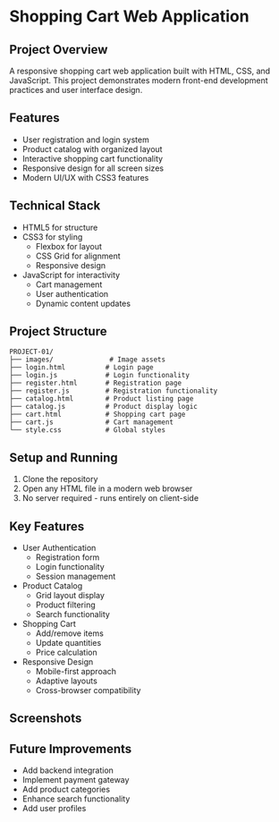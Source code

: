 # Shopping Cart Web Application

## Project Overview
A responsive shopping cart web application built with HTML, CSS, and JavaScript. This project demonstrates modern front-end development practices and user interface design.

## Features
- User registration and login system
- Product catalog with organized layout
- Interactive shopping cart functionality
- Responsive design for all screen sizes
- Modern UI/UX with CSS3 features

## Technical Stack
- HTML5 for structure
- CSS3 for styling
  - Flexbox for layout
  - CSS Grid for alignment
  - Responsive design
- JavaScript for interactivity
  - Cart management
  - User authentication
  - Dynamic content updates

## Project Structure
```
PROJECT-01/
├── images/              # Image assets
├── login.html          # Login page
├── login.js            # Login functionality
├── register.html       # Registration page
├── register.js         # Registration functionality
├── catalog.html        # Product listing page
├── catalog.js          # Product display logic
├── cart.html           # Shopping cart page
├── cart.js             # Cart management
└── style.css           # Global styles
```

## Setup and Running
1. Clone the repository
2. Open any HTML file in a modern web browser
3. No server required - runs entirely on client-side

## Key Features
- User Authentication
  - Registration form
  - Login functionality
  - Session management
- Product Catalog
  - Grid layout display
  - Product filtering
  - Search functionality
- Shopping Cart
  - Add/remove items
  - Update quantities
  - Price calculation
- Responsive Design
  - Mobile-first approach
  - Adaptive layouts
  - Cross-browser compatibility

## Screenshots


## Future Improvements
- Add backend integration
- Implement payment gateway
- Add product categories
- Enhance search functionality
- Add user profiles

